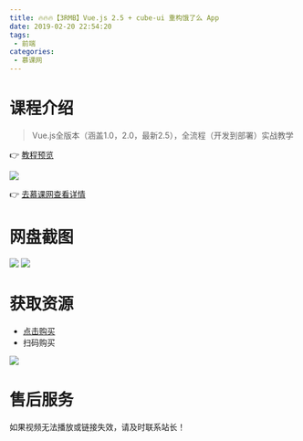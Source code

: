 ```yaml
---
title: 🔥🔥🔥【3RMB】Vue.js 2.5 + cube-ui 重构饿了么 App
date: 2019-02-20 22:54:20
tags:
 - 前端
categories:
 - 慕课网
---
```

# 课程介绍
> Vue.js全版本（涵盖1.0，2.0，最新2.5），全流程（开发到部署）实战教学

👉 [教程预览](https://pan.baidu.com/s/1D4oHoN9acm3WN8CCRpnXzA)

<!--more-->

![](https://i.loli.net/2019/02/20/5c6d6cb2204e1.png)

👉 [去慕课网查看详情](https://coding.imooc.com/class/74.html#Anchor)

# 网盘截图
![](https://i.loli.net/2019/02/20/5c6d6cb17632a.png)
![](https://i.loli.net/2019/02/20/5c6d6cb1c19aa.png)

# 获取资源
- [点击购买](http://t.cn/EVr2mhl)
- 扫码购买

![](https://i.loli.net/2019/02/20/5c6d6cb19b3bc.png)

# 售后服务

如果视频无法播放或链接失效，请及时联系站长！